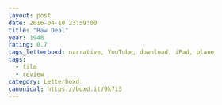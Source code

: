```yaml
---
layout: post 
date: 2016-04-10 23:59:00
title: "Raw Deal"
year: 1948
rating: 0.7
tags_letterboxd: narrative, YouTube, download, iPad, plane
tags:
  - film
  - review
category: Letterboxd
canonical: https://boxd.it/9k7i3
---
```

